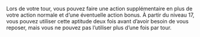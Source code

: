 ﻿---
id: class_mighty_fr.md#sursaut-d’activité
name: Sursaut d’activité
---

Lors de votre tour, vous pouvez faire une action supplémentaire en plus de votre action normale et d’une éventuelle action bonus. À partir du niveau 17, vous pouvez utiliser cette aptitude deux fois avant d’avoir besoin de vous reposer, mais vous ne pouvez pas l’utiliser plus d’une fois par tour.

